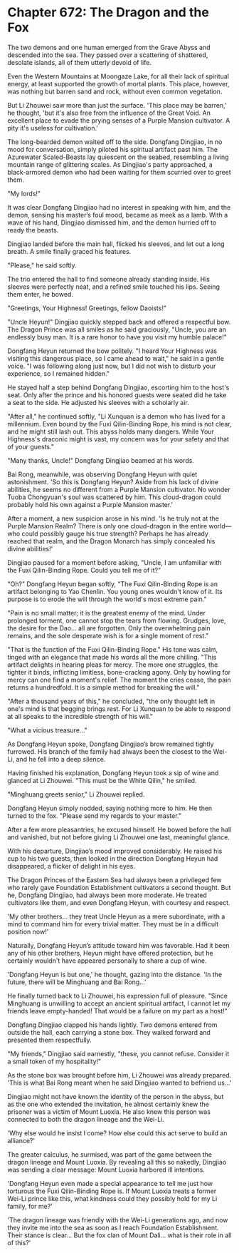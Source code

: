 # Chapter 672: The Dragon and the Fox

The two demons and one human emerged from the Grave Abyss and descended into the sea. They passed over a scattering of shattered, desolate islands, all of them utterly devoid of life.

Even the Western Mountains at Moongaze Lake, for all their lack of spiritual energy, at least supported the growth of mortal plants. This place, however, was nothing but barren sand and rock, without even common vegetation.

But Li Zhouwei saw more than just the surface. 'This place may be barren,' he thought, 'but it's also free from the influence of the Great Void. An excellent place to evade the prying senses of a Purple Mansion cultivator. A pity it's useless for cultivation.'

The long-bearded demon waited off to the side. Dongfang Dingjiao, in no mood for conversation, simply piloted his spiritual artifact past him. The Azurewater Scaled-Beasts lay quiescent on the seabed, resembling a living mountain range of glittering scales. As Dingjiao's party approached, a black-armored demon who had been waiting for them scurried over to greet them.

"My lords!"

It was clear Dongfang Dingjiao had no interest in speaking with him, and the demon, sensing his master’s foul mood, became as meek as a lamb. With a wave of his hand, Dingjiao dismissed him, and the demon hurried off to ready the beasts.

Dingjiao landed before the main hall, flicked his sleeves, and let out a long breath. A smile finally graced his features.

"Please," he said softly.

The trio entered the hall to find someone already standing inside. His sleeves were perfectly neat, and a refined smile touched his lips. Seeing them enter, he bowed.

"Greetings, Your Highness! Greetings, fellow Daoists!"

"Uncle Heyun!" Dingjiao quickly stepped back and offered a respectful bow. The Dragon Prince was all smiles as he said graciously, "Uncle, you are an endlessly busy man. It is a rare honor to have you visit my humble palace!"

Dongfang Heyun returned the bow politely. "I heard Your Highness was visiting this dangerous place, so I came ahead to wait," he said in a gentle voice. "I was following along just now, but I did not wish to disturb your experience, so I remained hidden."

He stayed half a step behind Dongfang Dingjiao, escorting him to the host's seat. Only after the prince and his honored guests were seated did he take a seat to the side. He adjusted his sleeves with a scholarly air.

"After all," he continued softly, "Li Xunquan is a demon who has lived for a millennium. Even bound by the Fuxi Qilin-Binding Rope, his mind is not clear, and he might still lash out. This abyss holds many dangers. While Your Highness's draconic might is vast, my concern was for your safety and that of your guests."

"Many thanks, Uncle!" Dongfang Dingjiao beamed at his words.

Bai Rong, meanwhile, was observing Dongfang Heyun with quiet astonishment. 'So this is Dongfang Heyun? Aside from his lack of divine abilities, he seems no different from a Purple Mansion cultivator. No wonder Tuoba Chongyuan's soul was scattered by him. This cloud-dragon could probably hold his own against a Purple Mansion master.'

After a moment, a new suspicion arose in his mind. 'Is he truly not at the Purple Mansion Realm? There is only one cloud-dragon in the entire world—who could possibly gauge his true strength? Perhaps he has already reached that realm, and the Dragon Monarch has simply concealed his divine abilities!'

Dingjiao paused for a moment before asking, "Uncle, I am unfamiliar with the Fuxi Qilin-Binding Rope. Could you tell me of it?"

"Oh?" Dongfang Heyun began softly, "The Fuxi Qilin-Binding Rope is an artifact belonging to Yao Chenlin. You young ones wouldn't know of it. Its purpose is to erode the will through the world's most extreme pain."

"Pain is no small matter; it is the greatest enemy of the mind. Under prolonged torment, one cannot stop the tears from flowing. Grudges, love, the desire for the Dao… all are forgotten. Only the overwhelming pain remains, and the sole desperate wish is for a single moment of rest."

"That is the function of the Fuxi Qilin-Binding Rope." His tone was calm, tinged with an elegance that made his words all the more chilling. "This artifact delights in hearing pleas for mercy. The more one struggles, the tighter it binds, inflicting limitless, bone-cracking agony. Only by howling for mercy can one find a moment's relief. The moment the cries cease, the pain returns a hundredfold. It is a simple method for breaking the will."

"After a thousand years of this," he concluded, "the only thought left in one's mind is that begging brings rest. For Li Xunquan to be able to respond at all speaks to the incredible strength of his will."

"What a vicious treasure..."

As Dongfang Heyun spoke, Dongfang Dingjiao’s brow remained tightly furrowed. His branch of the family had always been the closest to the Wei-Li, and he fell into a deep silence.

Having finished his explanation, Dongfang Heyun took a sip of wine and glanced at Li Zhouwei. "This must be the White Qilin," he smiled.

"Minghuang greets senior," Li Zhouwei replied.

Dongfang Heyun simply nodded, saying nothing more to him. He then turned to the fox. "Please send my regards to your master."

After a few more pleasantries, he excused himself. He bowed before the hall and vanished, but not before giving Li Zhouwei one last, meaningful glance.

With his departure, Dingjiao’s mood improved considerably. He raised his cup to his two guests, then looked in the direction Dongfang Heyun had disappeared, a flicker of delight in his eyes.

The Dragon Princes of the Eastern Sea had always been a privileged few who rarely gave Foundation Establishment cultivators a second thought. But he, Dongfang Dingjiao, had always been more moderate. He treated cultivators like them, and even Dongfang Heyun, with courtesy and respect.

'My other brothers... they treat Uncle Heyun as a mere subordinate, with a mind to command him for every trivial matter. They must be in a difficult position now!'

Naturally, Dongfang Heyun’s attitude toward him was favorable. Had it been any of his other brothers, Heyun might have offered protection, but he certainly wouldn't have appeared personally to share a cup of wine.

'Dongfang Heyun is but one,' he thought, gazing into the distance. 'In the future, there will be Minghuang and Bai Rong...'

He finally turned back to Li Zhouwei, his expression full of pleasure. "Since Minghuang is unwilling to accept an ancient spiritual artifact, I cannot let my friends leave empty-handed! That would be a failure on my part as a host!"

Dongfang Dingjiao clapped his hands lightly. Two demons entered from outside the hall, each carrying a stone box. They walked forward and presented them respectfully.

"My friends," Dingjiao said earnestly, "these, you cannot refuse. Consider it a small token of my hospitality!"

As the stone box was brought before him, Li Zhouwei was already prepared. 'This is what Bai Rong meant when he said Dingjiao wanted to befriend us...'

Dingjiao might not have known the identity of the person in the abyss, but as the one who extended the invitation, he almost certainly knew the prisoner was a victim of Mount Luoxia. He also knew this person was connected to both the dragon lineage and the Wei-Li.

'Why else would he insist I come? How else could this act serve to build an alliance?'

The greater calculus, he surmised, was part of the game between the dragon lineage and Mount Luoxia. By revealing all this so nakedly, Dingjiao was sending a clear message: Mount Luoxia harbored ill intentions.

'Dongfang Heyun even made a special appearance to tell me just how torturous the Fuxi Qilin-Binding Rope is. If Mount Luoxia treats a former Wei-Li prince like this, what kindness could they possibly hold for my Li family, for me?'

'The dragon lineage was friendly with the Wei-Li generations ago, and now they invite me into the sea as soon as I reach Foundation Establishment. Their stance is clear... But the fox clan of Mount Dali... what is their role in all of this?'